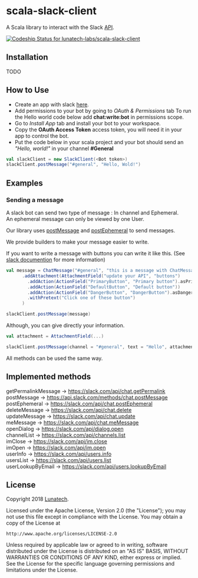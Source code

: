 # scala-slack-client

A Scala library to interact with the Slack [API](https://api.slack.com).

[ ![Codeship Status for lunatech-labs/scala-slack-client](https://app.codeship.com/projects/0a9404a0-5ce4-0136-2cc1-460bed3baf8d/status?branch=master)](https://app.codeship.com/projects/295784)

## Installation

TODO

## How to Use

* Create an app with slack [here](https://api.slack.com/apps).
* Add permissions to your bot by going to *OAuth & Permissions* tab
To run the Hello world code below add **chat:write:bot** in permissions scope.
* Go to *Install App* tab and install your bot to your workspace.
* Copy the **OAuth Access Token** access token, you will need it in your app to control the bot.
* Put the code below in your scala project and your bot should send an *"Hello, world!"* in your channel **#General**

```scala
val slackClient = new SlackClient(<Bot token>)
slackClient.postMessage("#general", "Hello, Wold!")
```

## Examples

### Sending a message

A slack bot can send two type of message : In channel and Ephemeral.  
An ephemeral message can only be viewed by one User.

Our library uses [postMessage](https://api.slack.com/methods/chat.postMessage) and [postEphemeral](https://api.slack.com/methods/chat.postEphemeral) to send messages.

We provide builders to make your message easier to write.

If you want to write a message with buttons you can write it like this. (See [slack documention](https://api.slack.com/methods/chat.postMessage) for more information)

```scala
val message = ChatMessage("#general", "this is a message with ChatMessage")
      .addAttachment(AttachmentField("update your API", "buttons")
        .addAction(ActionField("PrimaryButton", "Primary button").asPrimaryButton))
        .addAction(ActionField("DefaultButton", "Default button"))
        .addAction(ActionField("DangerButton", "DangerButton").asDangerButton.withConfirmation("Are you sure"))
        .withPretext("Click one of these button")
      )

slackClient.postMessage(message)
```

Although, you can give directly your information.

```scala
val attachment = AttachmentField(...)

slackClient.postMessage(channel = "#general", text = "Hello", attachments = Some(List(attachment)))
```

All methods can be used the same way.

## Implemented methods

getPermalinkMessage -> https://slack.com/api/chat.getPermalink  
postMessage -> https://api.slack.com/methods/chat.postMessage  
postEphemeral -> https://slack.com/api/chat.postEphemeral  
deleteMessage -> https://slack.com/api/chat.delete  
updateMessage -> https://slack.com/api/chat.update  
meMessage -> https://slack.com/api/chat.meMessage  
openDialog -> https://slack.com/api/dialog.open  
channelList -> https://slack.com/api/channels.list  
imClose -> https://slack.com/api/im.close  
imOpen -> https://slack.com/api/im.open  
userInfo -> https://slack.com/api/users.info  
usersList -> https://slack.com/api/users.list  
userLookupByEmail -> https://slack.com/api/users.lookupByEmail  

## License

Copyright 2018 [Lunatech](https://www.lunatech.com/).

Licensed under the Apache License, Version 2.0 (the "License");
you may not use this file except in compliance with the License.
You may obtain a copy of the License at

    http://www.apache.org/licenses/LICENSE-2.0

Unless required by applicable law or agreed to in writing, software
distributed under the License is distributed on an "AS IS" BASIS,
WITHOUT WARRANTIES OR CONDITIONS OF ANY KIND, either express or implied.
See the License for the specific language governing permissions and
limitations under the License.

